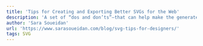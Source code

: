 ```yaml
---
title: 'Tips for Creating and Exporting Better SVGs for the Web'
description: 'A set of “dos and don’ts”—that can help make the generated code cleaner.'
author: 'Sara Soueidan'
url: 'https://www.sarasoueidan.com/blog/svg-tips-for-designers/'
tags: SVG
---
```

